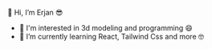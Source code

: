 👋 Hi, I’m Erjan 😎
- 👀 I'm interested in 3d modeling and programming 😄
- 🌱 I’m currently learning React, Tailwind Css and more 🤓
